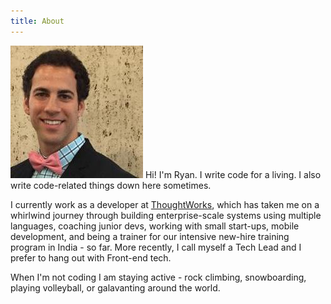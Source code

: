 ```yaml
---
title: About
---
```


![Ryan Oglesby](./profile.jpeg) Hi! I'm Ryan. I write code for a living. I also write code-related things down here sometimes.

I currently work as a developer at [ThoughtWorks](https://www.thoughtworks.com), which has taken me on a whirlwind journey through building enterprise-scale systems using multiple languages, coaching junior devs, working with small start-ups, mobile development, and being a trainer for our intensive new-hire training program in India - so far. More recently, I call myself a Tech Lead and I prefer to hang out with Front-end tech.

When I'm not coding I am staying active - rock climbing, snowboarding, playing volleyball, or galavanting around the world.

